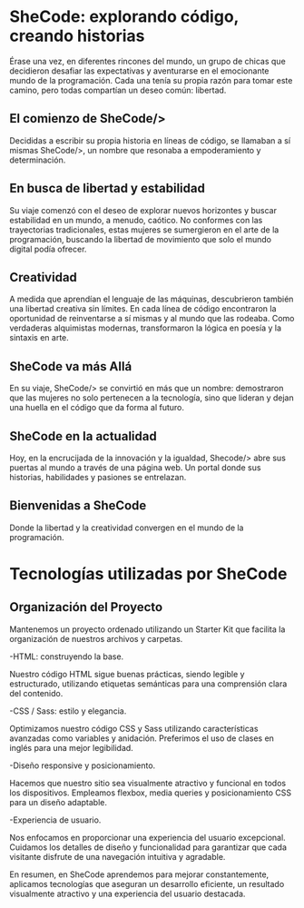 # SheCode: explorando código, creando historias

Érase una vez, en diferentes rincones del mundo, un grupo de chicas que decidieron desafiar las expectativas y aventurarse en el emocionante mundo de la programación. Cada una tenía su propia razón para tomar este camino, pero todas compartían un deseo común: libertad.

## El comienzo de SheCode/>

Decididas a escribir su propia historia en líneas de código, se llamaban a sí mismas SheCode/>, un nombre que resonaba a empoderamiento y determinación.

## En busca de libertad y estabilidad

Su viaje comenzó con el deseo de explorar nuevos horizontes y buscar estabilidad en un mundo, a menudo, caótico. No conformes con las trayectorias tradicionales, estas mujeres se sumergieron en el arte de la programación, buscando la libertad de movimiento que solo el mundo digital podía ofrecer.

## Creatividad

A medida que aprendían el lenguaje de las máquinas, descubrieron también una libertad creativa sin límites. En cada línea de código encontraron la oportunidad de reinventarse a sí mismas y al mundo que las rodeaba. Como verdaderas alquimistas modernas, transformaron la lógica en poesía y la sintaxis en arte.

## SheCode va más Allá

En su viaje, SheCode/> se convirtió en más que un nombre: demostraron que las mujeres no solo pertenecen a la tecnología, sino que lideran y dejan una huella en el código que da forma al futuro.

## SheCode en la actualidad

Hoy, en la encrucijada de la innovación y la igualdad, Shecode/> abre sus puertas al mundo a través de una página web. Un portal donde sus historias, habilidades y pasiones se entrelazan.

## Bienvenidas a SheCode

Donde la libertad y la creatividad convergen en el mundo de la programación.

# Tecnologías utilizadas por SheCode

## Organización del Proyecto

Mantenemos un proyecto ordenado utilizando un Starter Kit que facilita la organización de nuestros archivos y carpetas.

-HTML: construyendo la base.

Nuestro código HTML sigue buenas prácticas, siendo legible y estructurado, utilizando etiquetas semánticas para una comprensión clara del contenido.

-CSS / Sass: estilo y elegancia.

Optimizamos nuestro código CSS y Sass utilizando características avanzadas como variables y anidación. Preferimos el uso de clases en inglés para una mejor legibilidad.

-Diseño responsive y posicionamiento.

Hacemos que nuestro sitio sea visualmente atractivo y funcional en todos los dispositivos. Empleamos flexbox, media queries y posicionamiento CSS para un diseño adaptable.

-Experiencia de usuario.

Nos enfocamos en proporcionar una experiencia del usuario excepcional. Cuidamos los detalles de diseño y funcionalidad para garantizar que cada visitante disfrute de una navegación intuitiva y agradable.

En resumen, en SheCode aprendemos para mejorar constantemente, aplicamos tecnologías que aseguran un desarrollo eficiente, un resultado visualmente atractivo y una experiencia del usuario destacada.
